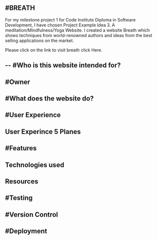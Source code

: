 #BREATH
--
For my milestone project 1 for Code Institute Diploma in Software Development, I have chosen Project Example Idea 3. A meditation/Mindfulness/Yoga Website. I created a website Breath which shows techniques from world-renowned authors and ideas from the best selling applications on the market.

Please click on the link to visit breath click Here.

--
#Who is this website intended for?
--
#Owner
--
#What does the website do?
--
#User Experience
--
User Experince 5 Planes
--
#Features
--
Technologies used
--
Resources
--
#Testing
--
#Version Control
--
#Deployment
--
